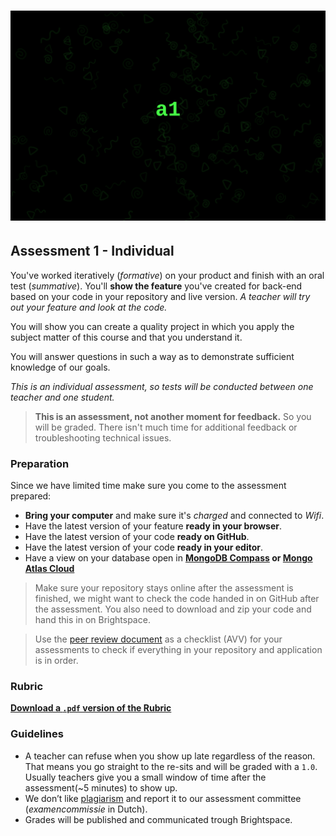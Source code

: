 # ![Banner - Assessment 1][banner]

## Assessment 1 - Individual

You've worked iteratively (_formative_) on your product and finish with an oral test (_summative_). You'll **show the feature** you've created for back-end based on your code in your repository and live version. _A teacher will try out your feature and look at the code._

You will show you can create a quality project in which you apply the subject matter of this course and that you understand it.

You will answer questions in such a way as to demonstrate sufficient knowledge of our goals.

_This is an individual assessment, so tests will be conducted between one teacher and one student._

> **This is an assessment, not another moment for feedback.** So you will be graded. There isn't much time for additional feedback or troubleshooting technical issues.

### Preparation

Since we have limited time make sure you come to the assessment prepared:

- **Bring your computer** and make sure it's _charged_ and connected to _Wifi_.
- Have the latest version of your feature **ready in your browser**.
- Have the latest version of your code **ready on GitHub**.
- Have the latest version of your code **ready in your editor**.
- Have a view on your database open in **[MongoDB Compass][compass] or [Mongo Atlas Cloud][mongo cloud]**
<!-- - Make sure your _webcam_, _microphone_ and _screen sharing_ **works in MS Teams** -->

> Make sure your repository stays online after the assessment is finished, we might want to check the code handed in on GitHub after the assessment. You also need to download and zip your code and hand this in on Brightspace.

> Use the [peer review document][peer review] as a checklist (AVV) for your assessments to check if everything in your repository and application is in order.

### Rubric

**[Download a `.pdf` version of the Rubric][rubric a1]**


### Guidelines

- A teacher can refuse when you show up late regardless of the reason. That means you go straight to the re-sits and will be graded with a `1.0`. Usually teachers give you a small window of time after the assessment(~5 minutes) to show up.
- We don’t like [plagiarism][plagiarism] and report it to our assessment committee (_examencommissie_ in Dutch).
- Grades will be published and communicated trough Brightspace. 

[banner]: /assets/banner-a1.svg
[compass]: https://www.mongodb.com/products/compass
[plagiarism]: /docs/plagiarism.md
[mongo cloud]: https://cloud.mongodb.com/
[peer review]: /assets/a1-peer-review_student.docx
[rubric a1]: /assets/rubric-a1.pdf
